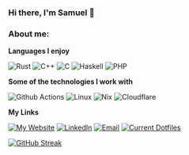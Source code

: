 ### Hi there, I'm Samuel 👋

### About me:

**Languages I enjoy**

![Rust](https://img.shields.io/badge/-Rust-000000?style=flat&logo=Rust&logoColor=CE412B)
![C++](https://img.shields.io/badge/-C++-000000?style=flat&logo=C%2B%2B&logoColor=00599C)
![C](https://img.shields.io/badge/-C-000000?style=flat&logo=C)
![Haskell](https://img.shields.io/badge/-Haskell-000000?style=flat&logo=Haskell&logoColor=5D4F85)
![PHP](https://img.shields.io/badge/-PHP-000000?style=flat&logo=PHP)

**Some of the technologies I work with**

![Github Actions](https://img.shields.io/badge/-GitHub-Actions-000000?style=flat&logo=github&logoColor=FFFFFF)
![Linux](https://img.shields.io/badge/-Linux-000000?style=flat&logo=linux&logoColor=FCC624)
![Nix](https://img.shields.io/badge/-Nix-000000?style=flat&logo=nixos)
![Cloudflare](https://img.shields.io/badge/-Cloudflare&nbsp;Pages-000000?style=flat&logo=Cloudflare&logoColor=F38020)

**My Links**

[![My Website](https://img.shields.io/badge/-🌐&nbsp;&nbsp;My&nbsp;Website-000000?style=flat)](https://sjcobb.pages.dev)
[![LinkedIn](https://img.shields.io/badge/-LinkedIn-000000?style=flat&logo=linkedin)](https://www.linkedin.com/in/samuel-cobb-752780271/)
[![Email](https://img.shields.io/badge/-Email-000000?style=flat&logo=Gmail&logoColor=EA4335)](mailto:sjcobb2003@gmail.com)
[![Current Dotfiles](https://img.shields.io/badge/-Dotfiles-000000?style=flat&logo=Slashdot&logoColor=026664)](https://github.com/sjcobb2022/nixos-config)

[![GitHub Streak](https://streak-stats.demolab.com?user=sjcobb2022&theme=transparent&hide_border=true)](https://git.io/streak-stats)
